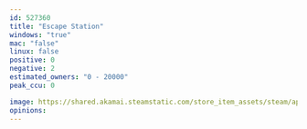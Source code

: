 ```yaml
---
id: 527360
title: "Escape Station"
windows: "true"
mac: "false"
linux: false
positive: 0
negative: 2
estimated_owners: "0 - 20000"
peak_ccu: 0

image: https://shared.akamai.steamstatic.com/store_item_assets/steam/apps/527360/header.jpg?t=1474404819
opinions:
---
```

